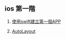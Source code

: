 ## ios 第一階

1. [使用swift建立第一個APP](./iOS行動程式基礎開發上架20堂課/第7堂使用swift建立第一個App/README.md)

2. [AutoLayout](./iOS行動程式基礎開發上架20堂課/第8堂課AutoLayout/README.md)